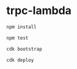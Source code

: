 # trpc-lambda

```sh
npm install
```

```sh
npm test
```

```sh
cdk bootstrap
```

```sh
cdk deploy
```
